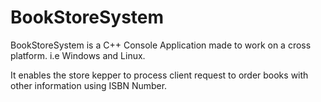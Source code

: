 # BookStoreSystem

BookStoreSystem is a C++ Console Application made to work on a cross platform. i.e Windows and Linux.

It enables the store kepper to process client request to order books with other information using ISBN Number.
